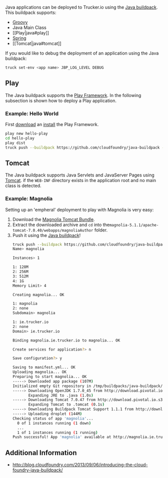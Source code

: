 Java applications can be deployed to Trucker.io using the [Java buildpack](https://github.com/cloudfoundry/java-buildpack). This buildpack supports:

  * [Groovy](http://groovy.codehaus.org/)
  * Java Main Class
  * [[Play|java#play]]
  * [Spring](http://spring.io/)
  * [[Tomcat|java#tomcat]]

If you would like to debug the deployment of an application using the Java buildpack:

```bash
truck set-env <app name> JBP_LOG_LEVEL DEBUG
```

## Play

The Java buildpack supports the [Play Framework](http://www.playframework.com/). In the following subsection is shown how to deploy a Play application.

### Example: Hello World

First [download](http://downloads.typesafe.com/play/2.2.1/play-2.2.1.zip) an [install](http://www.playframework.com/documentation/latest/Installing) the Play Framework.

```bash
play new hello-play
cd hello-play
play dist
truck push --buildpack https://github.com/cloudfoundry/java-buildpack --path target/universal/hello-play-1.0-SNAPSHOT.zip
```
## Tomcat

The Java buildpack supports Java Servlets and JavaServer Pages using [Tomcat](http://tomcat.apache.org/). if the `WEB-INF` directory exists in the application root and no main class is detected.

### Example: Magnolia

Setting up an 'empheral' deployment to play with Magnolia is very easy:

  1. Download the [Magnolia Tomcat Bundle](http://sourceforge.net/projects/magnolia/files/magnolia/Magnolia%20CE%205.1.1/magnolia-tomcat-bundle-5.1.1-tomcat-bundle.zip/download).
  2. Extract the downloaded archive and `cd` into the`magnolia-5.1.1/apache-tomcat-7.0.40/webapps/magnoliaAuthor` folder.
  3. Push it using the [Java buildpack](https://github.com/cloudfoundry/java-buildpack)!
     ```bash
     truck push --buildpack https://github.com/cloudfoundry/java-buildpack
     Name> magnolia
     
     Instances> 1
     
     1: 128M
     2: 256M
     3: 512M
     4: 1G
     Memory Limit> 4
     
     Creating magnolia... OK
     
     1: magnolia
     2: none
     Subdomain> magnolia
     
     1: ie.trucker.io
     2: none
     Domain> ie.trucker.io
     
     Binding magnolia.ie.trucker.io to magnolia... OK
     
     Create services for application?> n
     
     Save configuration?> y
     
     Saving to manifest.yml... OK
     Uploading magnolia... OK
     Preparing to start magnolia... OK
     -----> Downloaded app package (107M)
     Initialized empty Git repository in /tmp/buildpacks/java-buildpack/.git/
     -----> Downloading OpenJDK 1.7.0_45 from http://download.pivotal.io.s3.amazonaws.com/openjdk/lucid/x86_64/openjdk-1.7.0_45.tar.gz (7.0s)
            Expanding JRE to .java (1.0s)
     -----> Downloading Tomcat 7.0.47 from http://download.pivotal.io.s3.amazonaws.com/tomcat/tomcat-7.0.47.tar.gz (3.5s)
            Expanding Tomcat to .tomcat (0.1s)
     -----> Downloading Buildpack Tomcat Support 1.1.1 from http://download.pivotal.io.s3.amazonaws.com/tomcat-buildpack-support/tomcat-buildpack-support-1.1.1.jar (0.0s)
     -----> Uploading droplet (144M)
     Checking status of app 'magnolia'...
       0 of 1 instances running (1 down)
       ...
       1 of 1 instances running (1 running)
     Push successful! App 'magnolia' available at http://magnolia.ie.trucker.io
     ```

## Additional Information

  * http://blog.cloudfoundry.com/2013/09/06/introducing-the-cloud-foundry-java-buildpack/